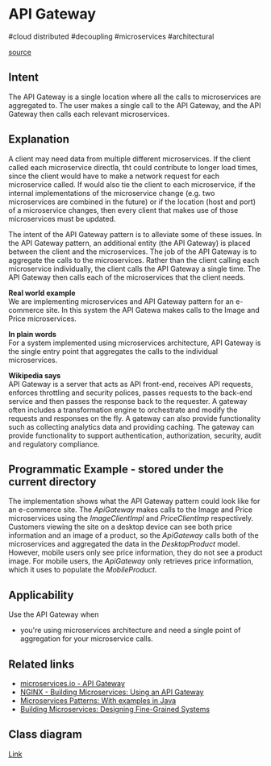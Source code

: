 # API Gateway
#cloud distributed #decoupling #microservices #architectural

[source](https://java-design-patterns.com/patterns/api-gateway/) 

## Intent
The API Gateway is a single location where all the calls to microservices are aggregated to. The user makes a single call to the API Gateway, 
and the API Gateway then calls each relevant microservices. 

## Explanation  
A client may need data from multiple different microservices. If the client called each microservice directla, tht could contribute to longer load times,
since the client would have to make a network request for each microservice called. If would also tie the client to each microservice, if the internal implementations of the microservice change (e.g. two microservices are combined in the future) or if the location (host and port) of a microservice changes, then every client that makes use of those microservices must be updated.

The intent of the API Gateway pattern is to alleviate some of these issues. In the API Gateway pattern, an additional entity (the API Gateway) is placed between the client and the microservices. The job of the API Gateway is to aggregate the calls to the microservices. Rather than the client calling each microservice individually, the client calls the API Gateway a single time. The API Gateway then calls each of the microservices that the client needs.

**Real world example**   
We are implementing microservices and API Gateway pattern for an e-commerce site. In this system the API Gatewa makes calls to the Image and Price microservices.

**In plain words**   
For a system implemented using microservices architecture, API Gateway is the single entry point that aggregates the calls to the individual microservices.

**Wikipedia says**   
API Gateway is a server that acts as API front-end, receives API requests, enforces throttling and security polices, passes requests to the back-end service and then passes the response back to the requester. A gateway often includes a transformation engine to orchestrate and modify the requests and responses on the fly. A gateway can also provide functionality such as collecting analytics data and providing caching. The gateway can provide functionality to support authentication, authorization, security, audit and regulatory compliance.

## Programmatic Example - stored under the current directory
The implementation shows what the API Gateway pattern could look like for an e-commerce site. The *ApiGateway* makes calls to the Image and Price microservices using the *ImageClientImpl* and *PriceClientImp* respectively. Customers viewing the site on a desktop device can see both price information and an image of a product, so the *ApiGateway* calls both of the microservices and aggregated the data in the *DesktopProduct* model. However, mobile users only see price information, they do not see a product image. For mobile users, the *ApiGateway* only retrieves price information, which it uses to populate the *MobileProduct*.

## Applicability
Use the API Gateway when
- you're using microservices architecture and need a single point of aggregation for your microservice calls.

## Related links
- [microservices.io - API Gateway](http://microservices.io/patterns/apigateway.html)
- [NGINX - Building Microservices: Using an API Gateway](https://www.nginx.com/blog/building-microservices-using-an-api-gateway/)
- [Microservices Patterns: With examples in Java](https://www.amazon.com/gp/product/1617294543/ref=as_li_qf_asin_il_tl?ie=UTF8&tag=javadesignpat-20&creative=9325&linkCode=as2&creativeASIN=1617294543&linkId=ac7b6a57f866ac006a309d9086e8cfbd)
- [Building Microservices: Designing Fine-Grained Systems](https://www.amazon.com/gp/product/1491950358/ref=as_li_qf_asin_il_tl?ie=UTF8&tag=javadesignpat-20&creative=9325&linkCode=as2&creativeASIN=1491950358&linkId=4c95ca9831e05e3f0dadb08841d77bf1)

## Class diagram
[Link](https://java-design-patterns.com/patterns/api-gateway/etc/api-gateway.png)

